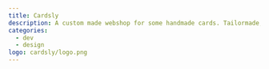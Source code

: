 ```yaml
---
title: Cardsly
description: A custom made webshop for some handmade cards. Tailormade, with an eye for optimized SEO.
categories:
  - dev
  - design
logo: cardsly/logo.png
---
```

